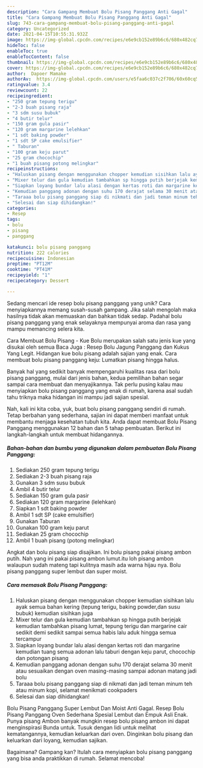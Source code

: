 ```yaml
---
description: "Cara Gampang Membuat Bolu Pisang Panggang Anti Gagal"
title: "Cara Gampang Membuat Bolu Pisang Panggang Anti Gagal"
slug: 743-cara-gampang-membuat-bolu-pisang-panggang-anti-gagal
category: Uncategorized
date: 2021-04-15T10:55:31.932Z
image: https://img-global.cpcdn.com/recipes/e6e9cb152e89b6c6/680x482cq70/bolu-pisang-panggang-foto-resep-utama.jpg
hideToc: false
enableToc: true
enableTocContent: false
thumbnail: https://img-global.cpcdn.com/recipes/e6e9cb152e89b6c6/680x482cq70/bolu-pisang-panggang-foto-resep-utama.jpg
cover: https://img-global.cpcdn.com/recipes/e6e9cb152e89b6c6/680x482cq70/bolu-pisang-panggang-foto-resep-utama.jpg
author:  Dapoer Mamake
authorAv:  https://img-global.cpcdn.com/users/e5faa6c037c2f706/60x60cq50/avatar.jpg
ratingvalue: 3.4
reviewcount: 22
recipeingredient:
- "250 gram tepung terigu"
- "2-3 buah pisang raja"
- "3 sdm susu bubuk"
- "4 butir telur"
- "150 gram gula pasir"
- "120 gram margarine lelehkan"
- "1 sdt baking powder"
- "1 sdt SP cake emulsifier"
- " Taburan"
- "100 gram keju parut"
- "25 gram chocochip"
- "1 buah pisang potong melingkar"
recipeinstructions:
- "Haluskan pisang dengan menggunakan chopper kemudian sisihkan lalu ayak semua bahan kering (tepung terigu, baking powder,dan susu bubuk) kemudian sisihkan juga"
- "Mixer telur dan gula kemudian tambahkan sp hingga putih berjejak kemudian tambahkan pisang lumat, tepung terigu dan margarine cair sedikit demi sedikit sampai semua habis lalu aduk hingga semua tercampur"
- "Siapkan loyang bundar lalu alasi dengan kertas roti dan margarine kemudian tuang semua adonan lalu taburi dengan keju parut, chocochip dan potongan pisang"
- "Kemudian panggang adonan dengan suhu 170 derajat selama 30 menit atau sesuaikan dengan oven masing-masing sampai adonan matang jadi bolu"
- "Taraaa bolu pisang panggang siap di nikmati dan jadi teman minum teh atau minum kopi, selamat menikmati cookpaders"
- "Selesai dan siap dihidangkan!"
categories:
- Resep
tags:
- bolu
- pisang
- panggang

katakunci: bolu pisang panggang 
nutrition: 222 calories
recipecuisine: Indonesian
preptime: "PT12M"
cooktime: "PT41M"
recipeyield: "1"
recipecategory: Dessert

---
```



Sedang mencari ide resep bolu pisang panggang yang unik? Cara menyiapkannya memang susah-susah gampang. Jika salah mengolah maka hasilnya tidak akan memuaskan dan bahkan tidak sedap. Padahal bolu pisang panggang yang enak selayaknya mempunyai aroma dan rasa yang mampu memancing selera kita.


Cara Membuat Bolu Pisang - Kue Bolu merupakan salah satu jenis kue yang disukai oleh semua Baca Juga : Resep Bolu Jagung Panggang dan Kukus Yang Legit. Hidangan kue bolu pisang adalah sajian yang enak. Cara membuat bolu pisang panggang keju: Lumatkan pisang hingga halus.

Banyak hal yang sedikit banyak mempengaruhi kualitas rasa dari bolu pisang panggang, mulai dari jenis bahan, kedua pemilihan bahan segar sampai cara membuat dan menyajikannya. Tak perlu pusing kalau mau menyiapkan bolu pisang panggang yang enak di rumah, karena asal sudah tahu triknya maka hidangan ini mampu jadi sajian spesial.


Nah, kali ini kita coba, yuk, buat bolu pisang panggang sendiri di rumah. Tetap berbahan yang sederhana, sajian ini dapat memberi manfaat untuk membantu menjaga kesehatan tubuh kita. Anda dapat membuat Bolu Pisang Panggang menggunakan 12 bahan dan 5 tahap pembuatan. Berikut ini langkah-langkah untuk membuat hidangannya.

<!--inarticleads1-->

##### Bahan-bahan dan bumbu yang digunakan dalam pembuatan Bolu Pisang Panggang:

1. Sediakan 250 gram tepung terigu
1. Sediakan 2-3 buah pisang raja
1. Gunakan 3 sdm susu bubuk
1. Ambil 4 butir telur
1. Sediakan 150 gram gula pasir
1. Sediakan 120 gram margarine (lelehkan)
1. Siapkan 1 sdt baking powder
1. Ambil 1 sdt SP (cake emulsifier)
1. Gunakan  Taburan
1. Gunakan 100 gram keju parut
1. Sediakan 25 gram chocochip
1. Ambil 1 buah pisang (potong melingkar)


Angkat dan bolu pisang siap disajikan. Ini bolu pisang pakai pisang ambon putih. Nah yang ini pakai pisang ambon lumut.itu loh pisang ambon walaupun sudah mateng tapi kulitnya masih ada warna hijau nya. Bolu pisang panggang super lembut dan super moist. 

<!--inarticleads2-->

##### Cara memasak Bolu Pisang Panggang:

1. Haluskan pisang dengan menggunakan chopper kemudian sisihkan lalu ayak semua bahan kering (tepung terigu, baking powder,dan susu bubuk) kemudian sisihkan juga
1. Mixer telur dan gula kemudian tambahkan sp hingga putih berjejak kemudian tambahkan pisang lumat, tepung terigu dan margarine cair sedikit demi sedikit sampai semua habis lalu aduk hingga semua tercampur
1. Siapkan loyang bundar lalu alasi dengan kertas roti dan margarine kemudian tuang semua adonan lalu taburi dengan keju parut, chocochip dan potongan pisang
1. Kemudian panggang adonan dengan suhu 170 derajat selama 30 menit atau sesuaikan dengan oven masing-masing sampai adonan matang jadi bolu
1. Taraaa bolu pisang panggang siap di nikmati dan jadi teman minum teh atau minum kopi, selamat menikmati cookpaders
1. Selesai dan siap dihidangkan!

Bolu Pisang Panggang Super Lembut Dan Moist Anti Gagal. Resep Bolu Pisang Panggang Oven Sederhana Spesial Lembut dan Empuk Asli Enak. Punya pisang Ambon banyak mungkin resep bolu pisang ambon ini dapat menginspirasi Bunda untuk. Tusuk dengan lidi untuk melihat kematangannya, kemudian keluarkan dari oven. Dinginkan bolu pisang dan keluarkan dari loyang, kemudian sajikan. 

Bagaimana? Gampang kan? Itulah cara menyiapkan bolu pisang panggang yang bisa anda praktikkan di rumah. Selamat mencoba!
